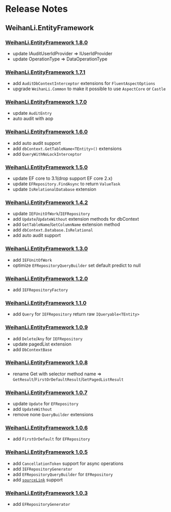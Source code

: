 # Release Notes

## WeihanLi.EntityFramework

### [WeihanLi.EntityFramework 1.8.0](https://www.nuget.org/packages/WeihanLi.EntityFramework/1.8.0)

- update IAuditUserIdProvider => IUserIdProvider
- update OperationType => DataOperationType

### [WeihanLi.EntityFramework 1.7.1](https://www.nuget.org/packages/WeihanLi.EntityFramework/1.7.1)

- add `AuditDbContextInterceptor` extensions for `FluentAspectOptions`
- upgrade `WeihanLi.Common` to make it possible to use `AspectCore` or `Castle` 

### [WeihanLi.EntityFramework 1.7.0](https://www.nuget.org/packages/WeihanLi.EntityFramework/1.7.0)

- update `AuditEntry`
- auto audit with aop

### [WeihanLi.EntityFramework 1.6.0](https://www.nuget.org/packages/WeihanLi.EntityFramework/1.6.0)

- add auto audit support
- add `dbContext.GetTableName<TEntity>()` extensions
- add `QueryWithNoLockInterceptor`

### [WeihanLi.EntityFramework 1.5.0](https://www.nuget.org/packages/WeihanLi.EntityFramework/1.5.0)

- update EF core to 3.1(drop support EF core 2.x)
- update `EFRepository.FindAsync` to return `ValueTask`
- update `IsRelationalDatabase` extension

### [WeihanLi.EntityFramework 1.4.2](https://www.nuget.org/packages/WeihanLi.EntityFramework/1.4.2)

- update `IEFUnitOfWork`/`IEFRepository`
- add `Update`/`UpdateWithout` extension methods for dbContext
- add `GetTableName`/`GetColumnName` extension method
- add `dbContext.Database.IsRelational`
- add auto audit support

### [WeihanLi.EntityFramework 1.3.0](https://www.nuget.org/packages/WeihanLi.EntityFramework/1.3.0)

- add `IEFUnitOfWork`
- optimize `EFRepositoryQueryBuilder` set default predict to null

### [WeihanLi.EntityFramework 1.2.0](https://www.nuget.org/packages/WeihanLi.EntityFramework/1.2.0)

- add `IEFRepositoryFactory`

### [WeihanLi.EntityFramework 1.1.0](https://www.nuget.org/packages/WeihanLi.EntityFramework/1.1.0)

- add `Query` for `IEFRepository` return raw `IQueryable<TEntity>`

### [WeihanLi.EntityFramework 1.0.9](https://www.nuget.org/packages/WeihanLi.EntityFramework/1.0.9)

- add `Delete`/`Any` for `IEFRepository`
- update pagedList extension
- add `DbContextBase`

### [WeihanLi.EntityFramework 1.0.8](https://www.nuget.org/packages/WeihanLi.EntityFramework/1.0.8)

- rename Get with selector method name => `GetResult`/`FirstOrDefaultResult`/`GetPagedListResult`

### [WeihanLi.EntityFramework 1.0.7](https://www.nuget.org/packages/WeihanLi.EntityFramework/1.0.7)

- update `Update` for `EFRepository`
- add `UpdateWithout`
- remove none `QueryBuilder` extensions

### [WeihanLi.EntityFramework 1.0.6](https://www.nuget.org/packages/WeihanLi.EntityFramework/1.0.6)

- add `FirstOrDefault` for `EFRepository`

### [WeihanLi.EntityFramework 1.0.5](https://www.nuget.org/packages/WeihanLi.EntityFramework/1.0.5)

- add `CancellationToken` support for async operations
- add `IEFRepositoryGenerator`
- add `EFRepositoryQueryBuilder` for `EFRepository`
- add [`sourceLink`](https://github.com/dotnet/sourcelink) support

### [WeihanLi.EntityFramework 1.0.3](https://www.nuget.org/packages/WeihanLi.EntityFramework/1.0.3)

- add `EFRepositoryGenerator`

